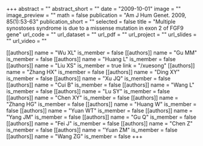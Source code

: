 +++
abstract = ""
abstract_short = ""
date = "2009-10-01"
image = ""
image_preview = ""
math = false
publication = "Am J Hum Genet. 2009, 85(1):53-63"
publication_short = ""
selected = false
title = "Multiple synostoses syndrome is due to a missense mutation in exon 2 of FGF9 gene"
url_code = ""
url_dataset = ""
url_pdf = ""
url_project = ""
url_slides = ""
url_video = ""

[[authors]]
    name = "Wu XL"
    is_member = false
[[authors]]
    name = "Gu MM"
    is_member = false
[[authors]]
    name = "Huang L"
    is_member = false
[[authors]]
    name = "Liu XS"
    is_member = true
    link = "/xuesong"
[[authors]]
    name = "Zhang HX"
    is_member = false
[[authors]]
    name = "Ding XY"
    is_member = false
[[authors]]
    name = "Xu JQ"
    is_member = false
[[authors]]
    name = "Cui B"
    is_member = false
[[authors]]
    name = "Wang L"
    is_member = false
[[authors]]
    name = "Lu SY"
    is_member = false
[[authors]]
    name = "Chen XY"
    is_member = false
[[authors]]
    name = "Zhang HG"
    is_member = false
[[authors]]
    name = "Huang W"
    is_member = false
[[authors]]
    name = "Yuan WT"
    is_member = false
[[authors]]
    name = "Yang JM"
    is_member = false
[[authors]]
    name = "Gu Q"
    is_member = false
[[authors]]
    name = "Fei J"
    is_member = false
[[authors]]
    name = "Chen Z"
    is_member = false
[[authors]]
    name = "Yuan ZM"
    is_member = false
[[authors]]
    name = "Wang ZG"
    is_member = false
+++

